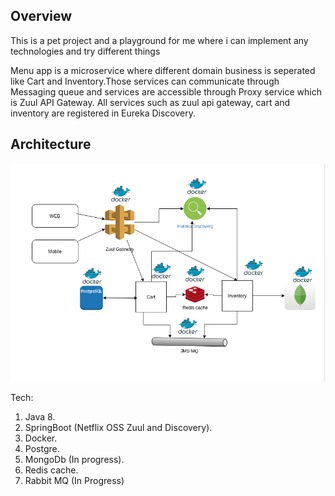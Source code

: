 <h2>Overview</h2>
<p>This is a pet project and a playground for me where i can implement any technologies and try different things</p>

<p>Menu app is a microservice where different domain business is seperated like Cart and Inventory.Those services can communicate through Messaging queue and services are accessible through Proxy service which is Zuul API Gateway. All services such as zuul api gateway, cart and inventory are registered in Eureka Discovery.</p>


<h2>Architecture</h2>

![alt text](https://github.com/eallanjoseph123/menu-app-microservice/blob/master/docs/app2.png?raw=true)

Tech:

1. Java 8.
2. SpringBoot (Netflix OSS Zuul and Discovery).
3. Docker.
4. Postgre.
5. MongoDb (In progress).
6. Redis cache.
7. Rabbit MQ (In Progress)
